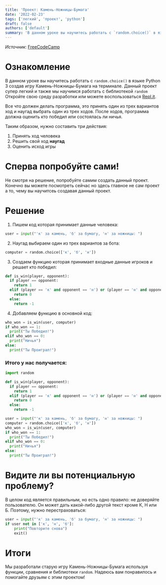 ```yaml
---
title: 'Проект: Камень-Ножницы-Бумага'
date: '2022-02-23'
tags: ['легкий', 'проект', 'python']
draft: false
authors: ['default']
summary: 'В данном уроке вы научитесь работать с `random.choice()` в языке Python 3 создав игру Камень-Ножницы-Бумага на терминале.'
---
```


_Источник_: [FreeCodeCamp](https://www.youtube.com/watch?v=8ext9G7xspg&t=1274s)

# Ознакомление

В данном уроке вы научитесь работать с `random.choice()` в языке Python 3 создав игру Камень-Ножницы-Бумага на терминале. Данный проект супер легкий и также мы научимся работать с библиотекой `random` Откройте свою среду разработки или можете воспользоваться [Repl.it](https://repl.it).

Все что должен делать программа, это принять один из трех вариантов ход и наугад выбрать один из трех ходов. После ходов, программа должна оценить кто победил или состоялась ли ничья.

Таким образом, нужно составить три действия:

1. Принять ход человека
2. Решить свой ход **наугад**
3. Оценить исход игры

# Сперва попробуйте сами!

Не смотря на решение, попробуйте самим создать данный проект. Конечно вы можете посмотреть сейчас но здесь главное не сам проект а то, чему вы научитсеь создавая данный проект.

# Решение

1. Пишем код которая принимает данные человека:

```python
user = input("'к' за камень, 'б' за бумагу, 'н' за ножницы: ")
```

2. Наугад выбираем один из трех вариантов за бота:

```python
computer = random.choice(['к', 'б', 'н'])
```

3. Создаем функцию которая принимает входные данные игроков и решает кто победил:

```python
def is_win(player, opponent):
  if player == opponent:
    return 1
  elif (player == 'к' and opponent == 'н') or (player == 'н' and opponent == 'б') or (player == 'б' and opponent == 'к'):
    return 0
  else:
    return -1
```

4. Добавляем функцию в основной код:

```python
who_won = is_win(user, computer)
if who_won == 1:
  print("Ты Победил!")
elif who_won == 0:
  print("Ничья")
else:
  print("Ты Проиграл!")
```

### Итого у нас получается:

```python
import random

def is_win(player, opponent):
  if player == opponent:
    return 1
  elif (player == 'к' and opponent == 'н') or (player == 'н' and opponent == 'б') or (player == 'б' and opponent == 'к'):
    return 0
  else:
    return -1

user = input("'к' за камень, 'б' за бумагу, 'н' за ножницы: ")
computer = random.choice(['к', 'б', 'н'])
who_won = is_win(user, computer)
if who_won == 1:
  print("Ты Победил!")
elif who_won == 0:
  print("Ничья")
else:
  print("Ты Проиграл!")
```

# Видите ли вы потенциальную проблему?

В целом код является правильным, но есть одно правило: не доверяйте пользователю. Он может дать какой-либо другой текст кроме К, Н или Б. Поэтому, нужно перестраховаться:

```python
user = input("'к' за камень, 'б' за бумагу, 'н' за ножницы: ")
if user not in ['к', 'н', 'б']:
    print("Повторите снова")
    exit()
```

# Итоги

Мы разработали старую игру Камень-Ножницы-Бумага используя функции, сравнения и библиотеки `random`. Надеюсь вам понравилось и помогайте друзьям с этим проектом!

